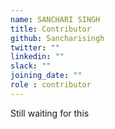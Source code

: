 ```yaml
---
name: SANCHARI SINGH
title: Contributor
github: Sancharisingh
twitter: ""
linkedin: ""
slack: ""
joining_date: ""
role : contributor
---
```


Still waiting for this
